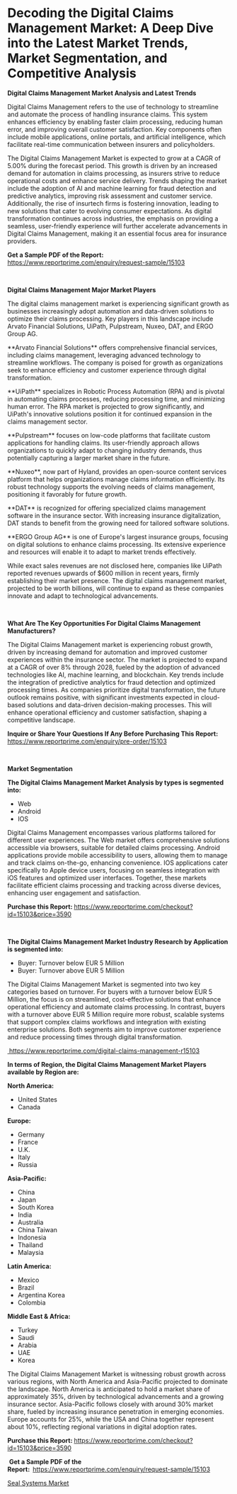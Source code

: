 <p><h1>Decoding the Digital Claims Management Market: A Deep Dive into the Latest Market Trends, Market Segmentation, and Competitive Analysis</h1></p><p><strong>Digital Claims Management Market Analysis and Latest Trends</strong></p>
<p><p>Digital Claims Management refers to the use of technology to streamline and automate the process of handling insurance claims. This system enhances efficiency by enabling faster claim processing, reducing human error, and improving overall customer satisfaction. Key components often include mobile applications, online portals, and artificial intelligence, which facilitate real-time communication between insurers and policyholders.</p><p>The Digital Claims Management Market is expected to grow at a CAGR of 5.00% during the forecast period. This growth is driven by an increased demand for automation in claims processing, as insurers strive to reduce operational costs and enhance service delivery. Trends shaping the market include the adoption of AI and machine learning for fraud detection and predictive analytics, improving risk assessment and customer service. Additionally, the rise of insurtech firms is fostering innovation, leading to new solutions that cater to evolving consumer expectations. As digital transformation continues across industries, the emphasis on providing a seamless, user-friendly experience will further accelerate advancements in Digital Claims Management, making it an essential focus area for insurance providers.</p></p>
<p><strong>Get a Sample PDF of the Report:&nbsp;</strong> <a href="https://www.reportprime.com/enquiry/request-sample/15103?utm_campaign=1948&utm_medium=2&utm_source=Github&utm_content=ia&utm_term=20032025&utm_id=digital-claims-management">https://www.reportprime.com/enquiry/request-sample/15103</a></p>
<p>&nbsp;</p>
<p><strong>Digital Claims Management Major Market Players</strong></p>
<p><p>The digital claims management market is experiencing significant growth as businesses increasingly adopt automation and data-driven solutions to optimize their claims processing. Key players in this landscape include Arvato Financial Solutions, UiPath, Pulpstream, Nuxeo, DAT, and ERGO Group AG.</p><p>**Arvato Financial Solutions** offers comprehensive financial services, including claims management, leveraging advanced technology to streamline workflows. The company is poised for growth as organizations seek to enhance efficiency and customer experience through digital transformation.</p><p>**UiPath** specializes in Robotic Process Automation (RPA) and is pivotal in automating claims processes, reducing processing time, and minimizing human error. The RPA market is projected to grow significantly, and UiPath's innovative solutions position it for continued expansion in the claims management sector.</p><p>**Pulpstream** focuses on low-code platforms that facilitate custom applications for handling claims. Its user-friendly approach allows organizations to quickly adapt to changing industry demands, thus potentially capturing a larger market share in the future.</p><p>**Nuxeo**, now part of Hyland, provides an open-source content services platform that helps organizations manage claims information efficiently. Its robust technology supports the evolving needs of claims management, positioning it favorably for future growth.</p><p>**DAT** is recognized for offering specialized claims management software in the insurance sector. With increasing insurance digitalization, DAT stands to benefit from the growing need for tailored software solutions.</p><p>**ERGO Group AG** is one of Europe's largest insurance groups, focusing on digital solutions to enhance claims processing. Its extensive experience and resources will enable it to adapt to market trends effectively.</p><p>While exact sales revenues are not disclosed here, companies like UiPath reported revenues upwards of $600 million in recent years, firmly establishing their market presence. The digital claims management market, projected to be worth billions, will continue to expand as these companies innovate and adapt to technological advancements.</p></p>
<p>&nbsp;</p>
<p><strong>What Are The Key Opportunities For Digital Claims Management Manufacturers?</strong></p>
<p><p>The Digital Claims Management market is experiencing robust growth, driven by increasing demand for automation and improved customer experiences within the insurance sector. The market is projected to expand at a CAGR of over 8% through 2028, fueled by the adoption of advanced technologies like AI, machine learning, and blockchain. Key trends include the integration of predictive analytics for fraud detection and optimized processing times. As companies prioritize digital transformation, the future outlook remains positive, with significant investments expected in cloud-based solutions and data-driven decision-making processes. This will enhance operational efficiency and customer satisfaction, shaping a competitive landscape.</p></p>
<p><strong>Inquire or Share Your Questions If Any Before Purchasing This Report:</strong> <a href="https://www.reportprime.com/enquiry/pre-order/15103?utm_campaign=1948&utm_medium=2&utm_source=Github&utm_content=ia&utm_term=20032025&utm_id=digital-claims-management">https://www.reportprime.com/enquiry/pre-order/15103</a></p>
<p>&nbsp;</p>
<p><strong>Market Segmentation</strong></p>
<p><strong>The Digital Claims Management Market Analysis by types is segmented into:</strong></p>
<p><ul><li>Web</li><li>Android</li><li>IOS</li></ul></p>
<p><p>Digital Claims Management encompasses various platforms tailored for different user experiences. The Web market offers comprehensive solutions accessible via browsers, suitable for detailed claims processing. Android applications provide mobile accessibility to users, allowing them to manage and track claims on-the-go, enhancing convenience. IOS applications cater specifically to Apple device users, focusing on seamless integration with iOS features and optimized user interfaces. Together, these markets facilitate efficient claims processing and tracking across diverse devices, enhancing user engagement and satisfaction.</p></p>
<p><strong>Purchase this Report:&nbsp;</strong><a href="https://www.reportprime.com/checkout?id=15103&price=3590&utm_campaign=1948&utm_medium=2&utm_source=Github&utm_content=ia&utm_term=20032025&utm_id=digital-claims-management">https://www.reportprime.com/checkout?id=15103&price=3590</a></p>
<p>&nbsp;</p>
<p><strong>The Digital Claims Management Market Industry Research by Application is segmented into:</strong></p>
<p><ul><li>Buyer: Turnover below EUR 5 Million</li><li>Buyer: Turnover above EUR 5 Million</li></ul></p>
<p><p>The Digital Claims Management Market is segmented into two key categories based on turnover. For buyers with a turnover below EUR 5 Million, the focus is on streamlined, cost-effective solutions that enhance operational efficiency and automate claims processing. In contrast, buyers with a turnover above EUR 5 Million require more robust, scalable systems that support complex claims workflows and integration with existing enterprise solutions. Both segments aim to improve customer experience and reduce processing times through digital transformation.</p></p>
<p><a href="https://www.reportprime.com/digital-claims-management-r15103?utm_campaign=1948&utm_medium=2&utm_source=Github&utm_content=ia&utm_term=20032025&utm_id=digital-claims-management">&nbsp;https://www.reportprime.com/digital-claims-management-r15103</a></p>
<p><strong>In terms of Region, the Digital Claims Management Market Players available by Region are:</strong></p>
<p>
    <p> <strong> North America: </strong>
        <ul>
            <li>United States</li>
            <li>Canada</li>
        </ul>
        </p> 
    <p> <strong> Europe: </strong>
        <ul>
            <li>Germany</li>
            <li>France</li>
            <li>U.K.</li>
            <li>Italy</li>
            <li>Russia</li>
        </ul>
        </p> 
    <p> <strong> Asia-Pacific: </strong>
        <ul>
            <li>China</li>
            <li>Japan</li>
            <li>South Korea</li>
            <li>India</li>
            <li>Australia</li>
            <li>China Taiwan</li>
            <li>Indonesia</li>
            <li>Thailand</li>
            <li>Malaysia</li>
        </ul>
        </p> 
    <p> <strong> Latin America: </strong>
        <ul>
            <li>Mexico</li>
            <li>Brazil</li>
            <li>Argentina Korea</li>
            <li>Colombia</li>
        </ul>
        </p> 
    <p> <strong> Middle East & Africa: </strong>
        <ul>
            <li>Turkey</li>
            <li>Saudi</li>
            <li>Arabia</li>
            <li>UAE</li>
            <li>Korea</li>
        </ul>
    </p>
    </p>
<p><p>The Digital Claims Management Market is witnessing robust growth across various regions, with North America and Asia-Pacific projected to dominate the landscape. North America is anticipated to hold a market share of approximately 35%, driven by technological advancements and a growing insurance sector. Asia-Pacific follows closely with around 30% market share, fueled by increasing insurance penetration in emerging economies. Europe accounts for 25%, while the USA and China together represent about 10%, reflecting regional variations in digital adoption rates.</p></p>
<p><strong>Purchase this Report: </strong><a href="https://www.reportprime.com/checkout?id=15103&price=3590&utm_campaign=1948&utm_medium=2&utm_source=Github&utm_content=ia&utm_term=20032025&utm_id=digital-claims-management">https://www.reportprime.com/checkout?id=15103&price=3590</a></p>
<p>&nbsp;<strong>Get a Sample PDF of the Report:&nbsp;&nbsp;</strong><a href="https://www.reportprime.com/enquiry/request-sample/15103?utm_campaign=1948&utm_medium=2&utm_source=Github&utm_content=ia&utm_term=20032025&utm_id=digital-claims-management">https://www.reportprime.com/enquiry/request-sample/15103</a></p>
<p><strong></strong></p>
<p><p><a href="https://github.com/lotoahshaiek/Market-Research-Report-List-1/blob/main/seal-systems-market.md?utm_campaign=1948&utm_medium=2&utm_source=Github&utm_content=ia&utm_term=20032025&utm_id=digital-claims-management">Seal Systems Market</a></p></p>